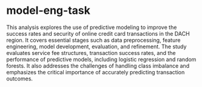 # model-eng-task

This analysis explores the use of predictive modeling to improve the success rates and security of online credit card transactions in the DACH region. It covers essential stages such as data preprocessing, feature engineering, model development, evaluation, and refinement. The study evaluates service fee structures, transaction success rates, and the performance of predictive models, including logistic regression and random forests. It also addresses the challenges of handling class imbalance and emphasizes the critical importance of accurately predicting transaction outcomes.







